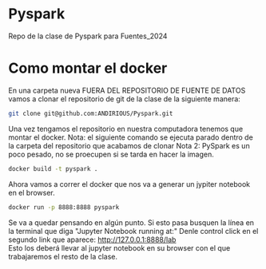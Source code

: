 # Pyspark
Repo de la clase de Pyspark para Fuentes_2024 



# Como montar el docker
En una carpeta nueva FUERA DEL REPOSITORIO DE FUENTE DE DATOS vamos a clonar el repositorio de git de la clase de la siguiente manera: 

```bash
git clone git@github.com:ANDIRIOUS/Pyspark.git
```

Una vez tengamos el repositorio en nuestra computadora tenemos que montar el docker. 
Nota: el siguiente comando se ejecuta parado dentro de la carpeta del repositorio que acabamos de clonar
Nota 2: PySpark es un poco pesado, no se proecupen si se tarda en hacer la imagen. 

```bash
docker build -t pyspark .
```
Ahora vamos a correr el docker que nos va a generar un jypiter notebook en el browser. 


```bash
docker run -p 8888:8888 pyspark

```
Se va a quedar pensando en algún punto. Si esto pasa busquen la línea en la terminal que diga "Jupyter Notebook running at:" 
Denle control click en el segundo link que aparece: http://127.0.0.1:8888/lab  
Esto los deberá llevar al jupyter notebook en su browser con el que trabajaremos el resto de la clase. 


